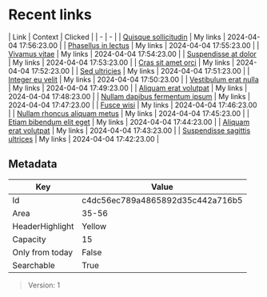 # Recent links

| Link | Context | Clicked |
| - | - |
| [Quisque sollicitudin](https://www.google.com/search?q=somequeryhere1) | My links | 2024-04-04 17:56:23.00 |
| [Phasellus in lectus](https://www.google.com/search?q=somequeryhere2) | My links | 2024-04-04 17:55:23.00 |
| [Vivamus vitae](https://www.google.com/search?q=somequeryhere3) | My links | 2024-04-04 17:54:23.00 |
| [Suspendisse at dolor](https://www.google.com/search?q=somequeryhere4) | My links | 2024-04-04 17:53:23.00 |
| [Cras sit amet orci](https://www.google.com/search?q=somequeryhere5) | My links | 2024-04-04 17:52:23.00 |
| [Sed ultricies](https://www.google.com/search?q=somequeryhere6) | My links | 2024-04-04 17:51:23.00 |
| [Integer eu velit](https://www.google.com/search?q=somequeryhere7) | My links | 2024-04-04 17:50:23.00 |
| [Vestibulum erat nulla](https://www.google.com/search?q=somequeryhere8) | My links | 2024-04-04 17:49:23.00 |
| [Aliquam erat volutpat](https://www.google.com/search?q=somequeryhere9) | My links | 2024-04-04 17:48:23.00 |
| [Nullam dapibus fermentum ipsum](https://www.google.com/search?q=somequeryhere10) | My links | 2024-04-04 17:47:23.00 |
| [Fusce wisi](https://www.google.com/search?q=somequeryhere11) | My links | 2024-04-04 17:46:23.00 |
| [Nullam rhoncus aliquam metus](https://www.google.com/search?q=somequeryhere12) | My links | 2024-04-04 17:45:23.00 |
| [Etiam bibendum elit eget](https://www.google.com/search?q=somequeryhere13) | My links | 2024-04-04 17:44:23.00 |
| [Aliquam erat volutpat](https://www.google.com/search?q=somequeryhere14) | My links | 2024-04-04 17:43:23.00 |
| [Suspendisse sagittis ultrices](https://www.google.com/search?q=somequeryhere15) | My links | 2024-04-04 17:42:23.00 |

## Metadata

| Key | Value |
| - | - |
| Id | c4dc56ec789a4865892d35c442a716b5 |
| Area | 35-56 |
| HeaderHighlight | Yellow |
| Capacity | 15 |
| Only from today | False |
| Searchable | True |

> Version: 1